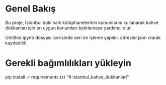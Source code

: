 # Genel Bakış
Bu proje, İstanbul'daki halk kütüphanelerinin konumlarını kullanarak kahve dükkanları için en uygun konumları belirlemeye yardımcı olur.

Untitled.ipynb dosyası içerisinde veri ön işleme yapıldı.
adresler.json olarak kaydedildi.

# Gerekli bağımlılıkları yükleyin

pip install -r requirements.txt
"# istanbul_kahve_dukkanlari" 
